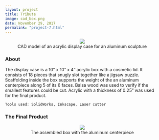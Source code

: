 ```yaml
---
layout: project
title: Tribute
image: cad_box.png
date: November 29, 2017
permalink: "project-7.html"
---
```

<center><img src="{{ site.baseurl }}/files/pics/{{ page.image }}" style="max-width:1400px"></center>
<center>CAD model of an acrylic display case for an aluminum sculpture</center>

### About
The display case is a 10” x 10” x 4” acrylic box with a cosmetic lid. It consists of 18 pieces that snugly slot together like a jigsaw puzzle. Scaffolding inside the box supports the weight of the an aluminum centerpiece along 5 of its 6 faces. Balsa wood was used to verify if the smallest features could be cut. Acrylic with a thickness of 0.25” was used for the final product.

`Tools used: SolidWorks, Inkscape, Laser cutter`

### The Final Product
<center><img src="{{ site.baseurl }}/files/pics/box.png" style="max-width:700px"></center>
<center>The assembled box with the aluminum centerpiece</center>

<!-- Intermodal Navigation -->
<br>
<center>
  <table align>
    <thead>
      <tr>
        <a href="{{site.baseurl}}/project-6.html"><i class="fas fa-chevron-circle-left fa-3x"></i></a>
        <a href="{{site.baseurl}}/project-8.html"><i class="fas fa-chevron-circle-right fa-3x"></i></a>
      </tr>
    </thead>
  </table>
</center>
